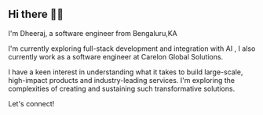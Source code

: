 ## Hi there 👋😄

I'm Dheeraj, a software engineer from Bengaluru,KA

I'm currently exploring full-stack development and integration with AI , I also currently work as a software engineer at Carelon Global Solutions.

I have a keen interest in understanding what it takes to build large-scale, high-impact products and industry-leading services. I'm exploring the complexities of creating and sustaining such transformative solutions.

Let's connect!

